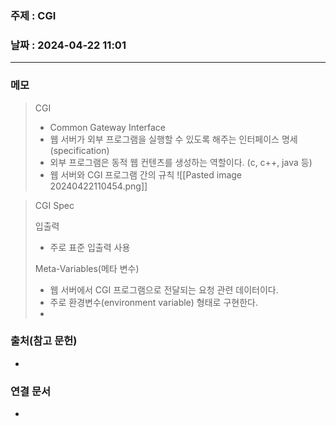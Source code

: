 ### 주제 : CGI

### 날짜 : 2024-04-22 11:01
----
### 메모
> CGI
> 	- Common Gateway Interface
> 	- 웹 서버가 외부 프로그램을 실행할 수 있도록 해주는 인터페이스 명세(specification)
> 	- 외부 프로그램은 동적 웹 컨텐츠를 생성하는 역할이다. (c, c++, java 등)
> 	- 웹 서버와 CGI 프로그램 간의 규칙
> 	![[Pasted image 20240422110454.png]]

> CGI Spec
> 
> 입출력
> 	- 주로 표준 입출력 사용
> 
> Meta-Variables(메타 변수)
> 	- 웹 서버에서 CGI 프로그램으로 전달되는 요청 관련 데이터이다.
> 	- 주로 환경변수(environment variable) 형태로 구현한다.
> 	- 

### 출처(참고 문헌)
-

### 연결 문서
-
